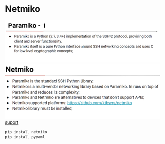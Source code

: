 # Netmiko

![img](img/1.png)
![img](img/2.png)
[suport](https://github.com/ktbyers/netmiko)


```
pip install netmiko
pip install pyyaml

```